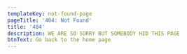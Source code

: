 ```yaml
---
templateKey: not-found-page
pageTitle: '404: Not Found'
title: '404'
description: WE ARE SO SORRY BUT SOMEBODY HID THIS PAGE
btnText: Go back to the home page
---
```


